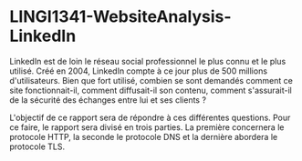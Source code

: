 # LINGI1341-WebsiteAnalysis-LinkedIn

LinkedIn est de loin le réseau social professionnel le plus connu et le plus utilisé. Créé en 2004, LinkedIn compte 
à ce jour plus de 500 millions d'utilisateurs. Bien que fort utilisé, combien se sont demandés comment ce site fonctionnait-il, 
comment diffusait-il son contenu, comment s'assurait-il de la sécurité des échanges entre lui et ses clients ?   

L'objectif de ce rapport sera de répondre à ces différentes questions. Pour ce faire, le rapport sera divisé en trois parties. 
La première concernera le protocole HTTP, la seconde le protocole DNS et la dernière abordera le protocole TLS.
